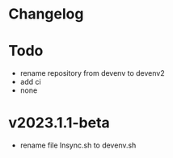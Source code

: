 # Changelog

# Todo
- rename repository from devenv to devenv2
- add ci
- none

# v2023.1.1-beta
- rename file lnsync.sh to devenv.sh
